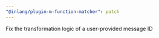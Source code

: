 ```yaml
---
"@inlang/plugin-m-function-matcher": patch
---
```


Fix the transformation logic of a user-provided message ID
